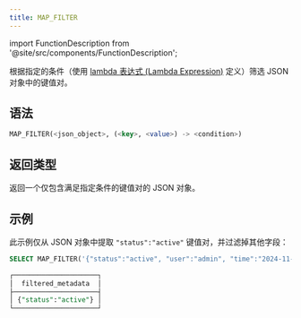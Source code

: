 ```yaml
---
title: MAP_FILTER
---
```

import FunctionDescription from '@site/src/components/FunctionDescription';

<FunctionDescription description="引入或更新于：v1.2.762"/>

根据指定的条件（使用 [lambda 表达式 (Lambda Expression)](../../../00-sql-reference/42-lambda-expressions.md) 定义）筛选 JSON 对象中的键值对。

## 语法

```sql
MAP_FILTER(<json_object>, (<key>, <value>) -> <condition>)
```

## 返回类型

返回一个仅包含满足指定条件的键值对的 JSON 对象。

## 示例

此示例仅从 JSON 对象中提取 `"status":"active"` 键值对，并过滤掉其他字段：

```sql
SELECT MAP_FILTER('{"status":"active", "user":"admin", "time":"2024-11-01"}'::VARIANT, (k, v) -> k = 'status') AS filtered_metadata;

┌─────────────────────┐
│  filtered_metadata  │
├─────────────────────┤
│ {"status":"active"} │
└─────────────────────┘
```